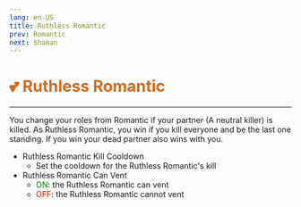 ```yaml
---
lang: en-US
title: Ruthless Romantic
prev: Romantic
next: Shaman
---
```


# <font color="#d2691e">💕 <b>Ruthless Romantic</b></font> <Badge text="Benign" type="tip" vertical="middle"/>
---

You change your roles from Romantic if your partner (A neutral killer) is killed. As Ruthless Romantic, you win if you kill everyone and be the last one standing. If you win your dead partner also wins with you.
* Ruthless Romantic Kill Cooldown
  * Set the cooldown for the Ruthless Romantic's kill
* Ruthless Romantic Can Vent
  * <font color=green>ON</font>: the Ruthless Romantic can vent
  * <font color=red>OFF</font>: the Ruthless Romantic cannot vent
